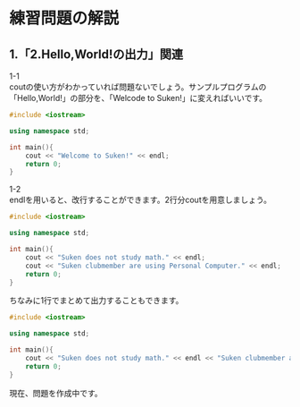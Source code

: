 # 練習問題の解説
## 1.「2.Hello,World!の出力」関連
1-1  
coutの使い方がわかっていれば問題ないでしょう。サンプルプログラムの「Hello,World!」の部分を、「Welcode to Suken!」に変えればいいです。  
```cpp
#include <iostream>

using namespace std;

int main(){
    cout << "Welcome to Suken!" << endl;
    return 0;
}
```
1-2  
endlを用いると、改行することができます。2行分coutを用意しましょう。  
```cpp
#include <iostream>

using namespace std;

int main(){
    cout << "Suken does not study math." << endl;
    cout << "Suken clubmember are using Personal Computer." << endl;
    return 0;
}
```
ちなみに1行でまとめて出力することもできます。  
```cpp
#include <iostream>

using namespace std;

int main(){
    cout << "Suken does not study math." << endl << "Suken clubmember are using Personal Computer." << endl;
    return 0;
}
```
現在、問題を作成中です。
